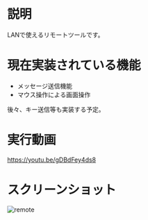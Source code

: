 # 説明
LANで使えるリモートツールです。
# 現在実装されている機能
- メッセージ送信機能
- マウス操作による画面操作

後々、キー送信等も実装する予定。
# 実行動画
https://youtu.be/gDBdFey4ds8
# スクリーンショット
![remote](https://user-images.githubusercontent.com/98020159/158989303-4ee0352d-5a1d-4482-8174-8a20f9a54ac9.png)

